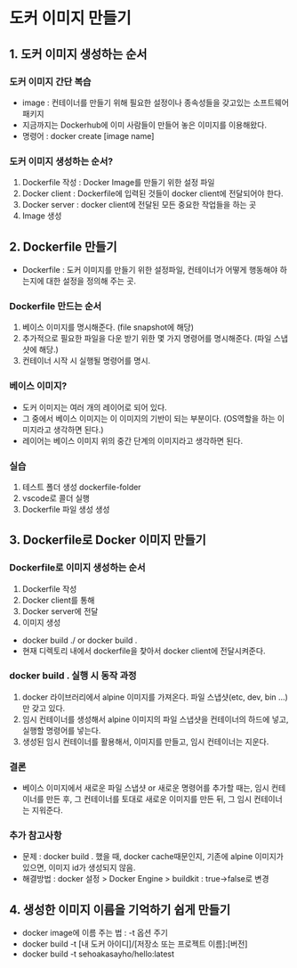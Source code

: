 # 도커 이미지 만들기
## 1. 도커 이미지 생성하는 순서

### 도커 이미지 간단 복습
- image : 컨테이너를 만들기 위해 필요한 설정이나 종속성들을 갖고있는 소프트웨어 패키지
- 지금까지는 Dockerhub에 이미 사람들이 만들어 놓은 이미지를 이용해왔다.
- 명령어 : docker create [image name]

### 도커 이미지 생성하는 순서?
1. Dockerfile 작성 : Docker Image를 만들기 위한 설정 파일
2. Docker client : Dockerfile에 입력된 것들이 docker client에 전달되어야 한다.
3. Docker server : docker client에 전달된 모든 중요한 작업들을 하는 곳
4. Image 생성

## 2. Dockerfile 만들기
- Dockerfile : 도커 이미지를 만들기 위한 설정파일, 컨테이너가 어떻게 행동해야 하는지에 대한 설정을 정의해 주는 곳.

### Dockerfile 만드는 순서
1. 베이스 이미지를 명시해준다. (file snapshot에 해당)
2. 추가적으로 필요한 파일을 다운 받기 위한 몇 가지 명령어를 명시해준다. (파일 스냅샷에 해당.)
3. 컨테이너 시작 시 실행될 명령어를 명시.

### 베이스 이미지?
- 도커 이미지는 여러 개의 레이어로 되어 있다.
- 그 중에서 베이스 이미지는 이 이미지의 기반이 되는 부분이다. (OS역할을 하는 이미지라고 생각하면 된다.)
- 레이어는 베이스 이미지 위의 중간 단계의 이미지라고 생각하면 된다.

### 실습
1. 테스트 폴더 생성 dockerfile-folder
2. vscode로 콜더 실행
3.  Dockerfile 파일 생성 생성

## 3. Dockerfile로 Docker 이미지 만들기
### Dockerfile로 이미지 생성하는 순서
1. Dockerfile 작성
2. Docker client를 통해
3. Docker server에 전달
4. 이미지 생성
- docker build ./ or docker build .
- 현재 디렉토리 내에서 dockerfile을 찾아서 docker client에 전달시켜준다.

### docker build . 실행 시 동작 과정
1. docker 라이브러리에서 alpine 이미지를 가져온다. 파일 스냅샷(etc, dev, bin ...)만 갖고 있다.
2. 임시 컨테이너를 생성해서 alpine 이미지의 파일 스냅샷을 컨테이너의 하드에 넣고, 실행할 명령어를 넣는다.
3. 생성된 임시 컨테이너를 활용해서, 이미지를 만들고, 임시 컨테이너는 지운다.

### 결론
- 베이스 이미지에서 새로운 파일 스냅샷 or 새로운 명령어를 추가할 때는, 임시 컨테이너를 만든 후, 그 컨테이너를 토대로 새로운 이미지를 만든 뒤, 그 임시 컨테이너는 지워준다.

### 추가 참고사항
- 문제 : docker build . 했을 때, docker cache때문인지, 기존에 alpine 이미지가 있으면, 이미지 id가 생성되지 않음.
- 해결방법 : docker 설정 > Docker Engine > buildkit : true->false로 변경

## 4. 생성한 이미지 이름을 기억하기 쉽게 만들기
- docker image에 이름 주는 법 : -t 옵션 주기
- docker build -t [내 도커 아이디]/[저장소 또는 프로젝트 이름]:[버전]
- docker build -t sehoakasayho/hello:latest
